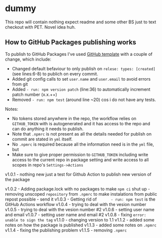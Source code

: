 # dummy
This repo will contain nothing expect readme and some other BS just to text checkout with PET. Novel idea huh. 

## How to GitHub Packages publishing works

To publish to GitHub Packages I've used [GitHub template](https://github.com/jurijsk/dummy/actions/new?category=continuous-integration&query=Publish+Node.js+Package+to+GitHub+Packages) with a couple of change, which include:
 * Changed default befaviour to only publish on `relese: types: [created]` (see lines:6-8) to publich on every commit.
 * Added git config calls to set `user.name` and `user.email` to avoid errors from git
 * Added `- run: npm version patch` (line:36) to automatically increment patch number (x.x.++)
 * Removed `- run: npm test` (around line ~20) cos i do not have any tests.

Notes:
 * No tokens stored anywhere in the repo, the workflow relies on `GITHUB_TOKEN` with is autogenerated and it has access to the repo and can do anything it needs to publish.
 * Note that `.npmrc` is not present as all the details needed for publish on commit are stated in `yml` itself.
 * No `.npmrc` is required because all the information need is in the `yml` file, but
 * Make sure to give proper permission to `GITHUB_TOKEN` including write access to the current repo in package setting and write access to all scopes in repo's `Settings->Actions` 


v1.0.1
	- nothing new just a test for Github Action to publish new version of the package

v1.0.2 
	- Adding package.lock with no packages to make `npm ci` shut up
	- removing unscoped `repository` from `.npmrc` to make instalations from public repost possible
	- send it
v1.0.3
	- Getting rid of `      - run: npm test` is the GitHub Actions workflow
v1.0.4
	- trying to deal with the vesion number
v1.0.5
	- trying to deal with the vesion number #2
v1.0.6
	- setting user name and email
v1.0.7
	- setting user name and email #2
v1.0.8
	- fixing `error: unable to sign the tag`
v1.1.0
	- changing version to 1.1
v1.1.2
	- added some notes on how the package is published
v1.1.3
	- added some notes on `.npmrc`
v1.1.4
	- fixing the publishing problem
v1.1.5
	- removing `.npmrc`